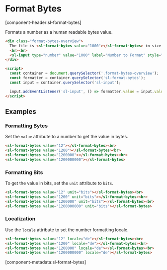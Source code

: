 # Format Bytes

[component-header:sl-format-bytes]

Formats a number as a human readable bytes value.

```html preview
<div class="format-bytes-overview">
  The file is <sl-format-bytes value="1000"></sl-format-bytes> in size.
  <br><br>
  <sl-input type="number" value="1000" label="Number to Format" style="max-width: 180px;"></sl-input>  
</div>

<script>
  const container = document.querySelector('.format-bytes-overview');
  const formatter = container.querySelector('sl-format-bytes');
  const input = container.querySelector('sl-input');

  input.addEventListener('sl-input', () => formatter.value = input.value || 0);
</script>
```

## Examples

### Formatting Bytes

Set the `value` attribute to a number to get the value in bytes.

```html preview
<sl-format-bytes value="12"></sl-format-bytes><br>
<sl-format-bytes value="1200"></sl-format-bytes><br>
<sl-format-bytes value="1200000"></sl-format-bytes><br>
<sl-format-bytes value="1200000000"></sl-format-bytes>
```

### Formatting Bits

To get the value in bits, set the `unit` attribute to `bits`.

```html preview
<sl-format-bytes value="12" unit="bits"></sl-format-bytes><br>
<sl-format-bytes value="1200" unit="bits"></sl-format-bytes><br>
<sl-format-bytes value="1200000" unit="bits"></sl-format-bytes><br>
<sl-format-bytes value="1200000000" unit="bits"></sl-format-bytes>
```

### Localization

Use the `locale` attribute to set the number formatting locale.

```html preview
<sl-format-bytes value="12" locale="de"></sl-format-bytes><br>
<sl-format-bytes value="1200" locale="de"></sl-format-bytes><br>
<sl-format-bytes value="1200000" locale="de"></sl-format-bytes><br>
<sl-format-bytes value="1200000000" locale="de"></sl-format-bytes>
```

[component-metadata:sl-format-bytes]
